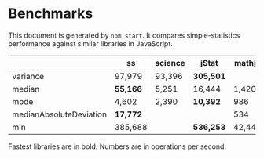 # Benchmarks


This document is generated by `npm start`. It compares simple-statistics performance against similar libraries in JavaScript.


|                         | ss         | science | jStat       | mathjs |
| ----------------------- | ---------- | ------- | ----------- | ------ |
| variance                | 97,979     | 93,396  | **305,501** |        |
| median                  | **55,166** | 5,251   | 16,444      | 1,420  |
| mode                    | 4,602      | 2,390   | **10,392**  | 986    |
| medianAbsoluteDeviation | **17,772** |         |             | 534    |
| min                     | 385,688    |         | **536,253** | 42,441 |


Fastest libraries are in bold. Numbers are in operations per second.
